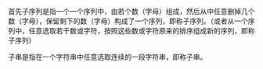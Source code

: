 首先子序列是指一个一个序列中，由若个数（字母）组成，然后从中任意删掉几个数（字母），保留剩下的数（字母）构成了一个序列，即称子序列。（或者从一个序列中，任意选取若干数或字符，按照这些数或字符原来的排序组成新的序列，即称子序列）

子串是指在一个字符串中任意选取连续的一段字符串，即称子串。